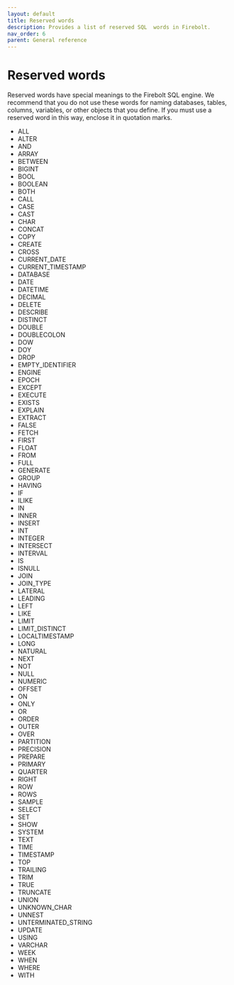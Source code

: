 ```yaml
---
layout: default
title: Reserved words
description: Provides a list of reserved SQL  words in Firebolt.
nav_order: 6
parent: General reference
---
```


# Reserved words

Reserved words have special meanings to the Firebolt SQL engine. We recommend that you do not use these words for naming databases, tables, columns, variables, or other objects that you define. If you must use a reserved word in this way, enclose it in quotation marks.

* ALL
* ALTER
* AND
* ARRAY
* BETWEEN
* BIGINT
* BOOL
* BOOLEAN
* BOTH
* CALL
* CASE
* CAST
* CHAR
* CONCAT
* COPY
* CREATE
* CROSS
* CURRENT\_DATE
* CURRENT\_TIMESTAMP
* DATABASE
* DATE
* DATETIME
* DECIMAL
* DELETE
* DESCRIBE
* DISTINCT
* DOUBLE
* DOUBLECOLON
* DOW
* DOY
* DROP
* EMPTY\_IDENTIFIER
* ENGINE
* EPOCH
* EXCEPT
* EXECUTE
* EXISTS
* EXPLAIN
* EXTRACT
* FALSE
* FETCH
* FIRST
* FLOAT
* FROM
* FULL
* GENERATE
* GROUP
* HAVING
* IF
* ILIKE
* IN
* INNER
* INSERT
* INT
* INTEGER
* INTERSECT
* INTERVAL
* IS
* ISNULL
* JOIN
* JOIN\_TYPE
* LATERAL
* LEADING
* LEFT
* LIKE
* LIMIT
* LIMIT\_DISTINCT
* LOCALTIMESTAMP
* LONG
* NATURAL
* NEXT
* NOT
* NULL
* NUMERIC
* OFFSET
* ON
* ONLY
* OR
* ORDER
* OUTER
* OVER
* PARTITION
* PRECISION
* PREPARE
* PRIMARY
* QUARTER
* RIGHT
* ROW
* ROWS
* SAMPLE
* SELECT
* SET
* SHOW
* SYSTEM
* TEXT
* TIME
* TIMESTAMP
* TOP
* TRAILING
* TRIM
* TRUE
* TRUNCATE
* UNION
* UNKNOWN\_CHAR
* UNNEST
* UNTERMINATED\_STRING
* UPDATE
* USING
* VARCHAR
* WEEK
* WHEN
* WHERE
* WITH
